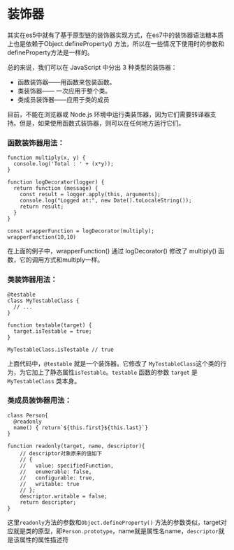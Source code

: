 # 装饰器

其实在es5中就有了基于原型链的装饰器实现方式，在es7中的装饰器语法糖本质上也是依赖于Object.defineProperty() 方法，所以在一些情况下使用时的参数和defineProperty方法是一样的。

总的来说，我们可以在 JavaScript 中分出 3 种类型的装饰器：
- 函数装饰器——用函数来包装函数。
- 类装饰器—— 一次应用于整个类。
- 类成员装饰器——应用于类的成员

目前，不能在浏览器或 Node.js 环境中运行类装饰器，因为它们需要转译器支持。但是，如果使用函数式装饰器，则可以在任何地方运行它们。

### 函数装饰器用法：


```
function multiply(x, y) {
  console.log('Total : ' + (x*y));
}

function logDecorator(logger) {
  return function (message) {
    const result = logger.apply(this, arguments);
    console.log("Logged at:", new Date().toLocaleString());
    return result;
  }
}

const wrapperFunction = logDecorator(multiply);
wrapperFunction(10,10)
```

在上面的例子中，wrapperFunction() 通过 logDecorator() 修改了 multiply() 函数，它的调用方式和multiply一样。

### 类装饰器用法：

```
@testable
class MyTestableClass {
  // ...
}

function testable(target) {
  target.isTestable = true;
}

MyTestableClass.isTestable // true
```

上面代码中，```@testable``` 就是一个装饰器。它修改了 ```MyTestableClass```这个类的行为，为它加上了静态属性```isTestable```。```testable``` 函数的参数 ```target``` 是 ```MyTestableClass``` 类本身。

### 类成员装饰器用法：

```
class Person{
  @readonly
  name() { return`${this.first}${this.last}`}
}

function readonly(target, name, descriptor){
    // descriptor对象原来的值如下
    // {
    //   value: specifiedFunction,
    //   enumerable: false,
    //   configurable: true,
    //   writable: true
    // };
    descriptor.writable = false;
    return descriptor;
}
```

这里```readonly```方法的参数和```Object.defineProperty()``` 方法的参数类似，target对应就是类的原型，即```Person.prototype```，name就是属性名name，```descriptor```就是该属性的属性描述符